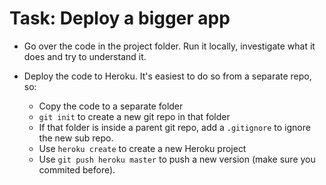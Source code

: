 # Task: Deploy a bigger app

* Go over the code in the project folder. Run it locally, investigate what it does and try to understand it.

* Deploy the code to Heroku. It's easiest to do so from a separate repo, so:
  * Copy the code to a separate folder
  * `git init` to create a new git repo in that folder
  * If that folder is inside a parent git repo, add a `.gitignore` to ignore the new sub repo.
  * Use `heroku create` to create a new Heroku project
  * Use `git push heroku master` to push a new version (make sure you commited before).
